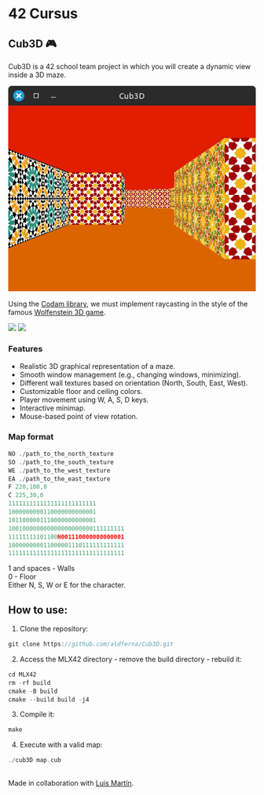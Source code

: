 # 42 Cursus

## Cub3D 🎮

Cub3D is a 42 school team project in which you will create a dynamic view inside a 3D maze. 
<p
  <img src="images/screenshot.png" width="500" />
</p>

![Game](images/screenshot.png)

Using the [Codam library](https://github.com/codam-coding-college/MLX42), we must implement raycasting in the style of the famous [Wolfenstein 3D game](https://www.retrogames.cz/play_408-DOS.php).   

<p float="left">
  <img src="https://reactive.so/static/assets/delta-dist-example.png" width="300" />
  <img src="https://reactive.so/static/assets/ray-casting-example.png" width="300" />
</p>


### Features
* Realistic 3D graphical representation of a maze.
* Smooth window management (e.g., changing windows, minimizing).
* Different wall textures based on orientation (North, South, East, West).
* Customizable floor and ceiling colors.
* Player movement using W, A, S, D keys.
* Interactive minimap.
* Mouse-based point of view rotation.

### Map format
```c
NO ./path_to_the_north_texture
SO ./path_to_the_south_texture
WE ./path_to_the_west_texture
EA ./path_to_the_east_texture
F 220,100,0
C 225,30,0
1111111111111111111111111
1000000000110000000000001
1011000001110000000000001
100100000000000000000000111111111
11111111101100N001110000000000001
100000000011000001110111111111111
111111111111111111111111111111111
```
1 and spaces - Walls  
0 - Floor  
Either N, S, W or E for the character.  

## How to use:
1. Clone the repository:
```c
git clone https://github.com/aldferna/Cub3D.git
```
2. Access the MLX42 directory - remove the build directory - rebuild it:
```c
cd MLX42
rm -rf build
cmake -B build
cmake --build build -j4
```
3. Compile it:
```c
make
```
4. Execute with a valid map:
```c
./cub3D map.cub
```

##
Made in collaboration with [Luis Martín](https://github.com/luuismrtn).
